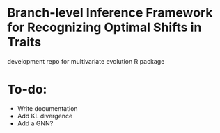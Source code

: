 # Branch-level Inference Framework for Recognizing Optimal Shifts in Traits

development repo for multivariate evolution R package

# To-do:
- Write documentation
- Add KL divergence
- Add a GNN?